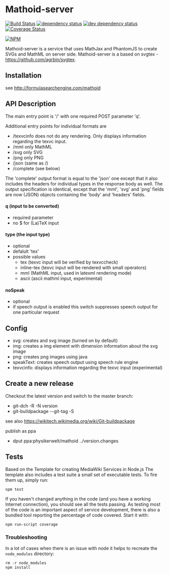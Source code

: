 # Mathoid-server

[![Build Status][1]][2] [![dependency status][3]][4] [![dev dependency status][5]][6] [![Coverage Status][7]][8]

[![NPM](https://nodei.co/npm/mathoid.png)](https://nodei.co/npm/mathoid/)

Mathoid-server is a service that uses MathJax and PhantomJS to create SVGs and MathML on server side.
Mathoid-server is a based on svgtex - https://github.com/agrbin/svgtex.



## Installation
see http://formulasearchengine.com/mathoid


## API Description

The main entry point is '/' with one required POST parameter 'q'.

Additional entry points for individual formats are
* /texvcinfo does not do any rendering. Only displays information regarding the texvc input.
* /mml only MathML
* /svg only SVG
* /png only PNG
* /json (same as /)
* /complete (see below)

The 'complete' output format is equal to the 'json' one except that it also
includes the headers for individual types in the response body as well. The
output specification is identical, except that the 'mml', 'svg' and 'png' fields
are now (JSON) objects containing the 'body' and 'headers' fields.

#### q (input to be converted)

* required parameter
* no $ for (La)TeX input

#### type (the input type)
* optional
* defalult 'tex'
* possible values
  * tex (texvc input will be verified by texvccheck)
  * inline-tex (texvc input will be rendered with small operators)
  * mml (MathML input, used in latexml rendering mode)
  * ascii (ascii mathml input, experimental)

#### noSpeak
* optional
* if speech output is enabled this switch suppresses speech output for one particular request

## Config
* svg: creates and svg image (turned on by default)
* img: creates a img element with dimension information about the svg image
* png: creates png images using java
* speakText: creates speech output using speech rule engine
* texvcinfo: displays information regarding the texvc input (experimental)

## Create a new release

Checkout the latest version and switch to the master branch:
* git-dch -R -N version
* git-buildpackage --git-tag -S

see also https://wikitech.wikimedia.org/wiki/Git-buildpackage

publish as ppa
* dput ppa:physikerwelt/mathoid ../version.changes



## Tests
Based on the Template for creating MediaWiki Services in Node.js
The template also includes a test suite a small set of executable tests. To fire
them up, simply run:

```
npm test
```

If you haven't changed anything in the code (and you have a working Internet
connection), you should see all the tests passing. As testing most of the code
is an important aspect of service development, there is also a bundled tool
reporting the percentage of code covered. Start it with:

```
npm run-script coverage
```

### Troubleshooting

In a lot of cases when there is an issue with node it helps to recreate the
`node_modules` directory:

```
rm -r node_modules
npm install
```

[1]: https://travis-ci.org/physikerwelt/mathoid-server.svg
[2]: https://travis-ci.org/physikerwelt/mathoid-server
[3]: https://david-dm.org/physikerwelt/mathoid-server.svg
[4]: https://david-dm.org/physikerwelt/mathoid-server
[5]: https://david-dm.org/physikerwelt/mathoid-server/dev-status.svg
[6]: https://david-dm.org/physikerwelt/mathoid-server#info=devDependencies
[7]: https://img.shields.io/coveralls/physikerwelt/mathoid-server.svg
[8]: https://coveralls.io/r/physikerwelt/mathoid-server
